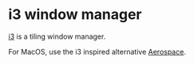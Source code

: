 # i3 window manager

[i3](https://github.com/i3/i3) is a tiling window manager.

For MacOS, use the i3 inspired alternative [Aerospace](https://github.com/nikitabobko/AeroSpace).